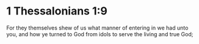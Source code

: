 # 1 Thessalonians 1:9

For they themselves shew of us what manner of entering in we had unto you, and how ye turned to God from idols to serve the living and true God;